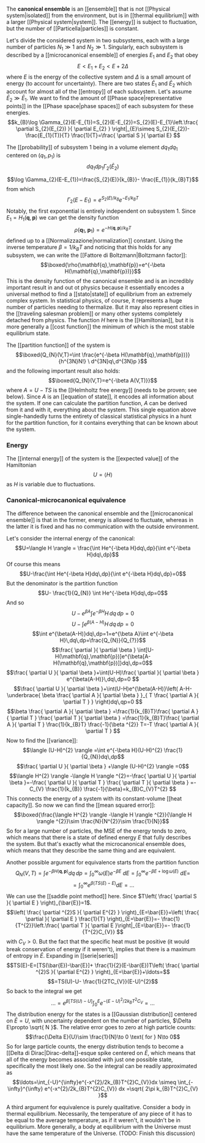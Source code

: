 The **canonical ensemble** is an [[ensemble]] that is not [[Physical system|isolated]] from the environment, but is in [[thermal equilibrium]] with a larger [[Physical system|system]]. The [[energy]] is subject to fluctuation, but the number of [[Particella|particles]] is constant.

Let's divide the considered system in two subsystems, each with a large number of particles $N_{1}\gg 1$ and $N_{2}\gg 1$. Singularly, each subsystem is described by a [[microcanonical ensemble]] of energies $E_{1}$ and $E_{2}$ that obey
$$E<E_{1}+E_{2}<E+2\Delta$$
where $E$ is the energy of the collective system and $\Delta$ is a small amount of energy (to account for uncertainty). There are two states $\bar{E}_{1}$ and $\bar{E}_{2}$ which account for almost all of the [[entropy]] of each subsystem. Let's assume $\bar{E}_{2}\gg \bar{E}_{1}$. We want to find the amount of [[Phase space|representative points]] in the [[Phase space|phase spaces]] of each subsystem for these energies.
$$k_{B}\log \Gamma_{2}(E-E_{1})=S_{2}(E-E_{2})=S_{2}(E)-E_{1}\left.\frac{ \partial S_{2}(E_{2}) }{ \partial E_{2} } \right|_{E}\simeq S_{2}(E_{2})- \frac{E_{1}(T)}{T} \frac{1}{T}=\frac{ \partial S }{ \partial E} $$

The [[probability]] of subsystem 1 being in a volume element $dq_{1}dq_{1}$ centered on $(q_{1},p_{1})$ is
$$dq_{1}dp_{1}\Gamma_{2}(\bar{E}_{2})$$


$$\log \Gamma_{2}(E-E_{1})=\frac{S_{2}(E)}{k_{B}}- \frac{E_{1}}{k_{B}T}$$
from which
$$\Gamma_{2}(E-E_{1})=e^{S_{2}(E)/k_{B}}e^{-E_{1}/k_{B}T}$$
Notably, the first exponential is entirely independent on subsystem 1. Since $E_{1}=H_{1}(\mathbf{q},\mathbf{p})$ we can get the density function
$$\rho(\mathbf{q}_{1},\mathbf{p}_{1})=e^{-H(\mathbf{q},\mathbf{p})/k_{B}T}$$
defined up to a [[Normalizzazione|normalization]] constant. Using the inverse temperature $\beta=1/k_{B}T$ and noticing that this holds for any subsystem, we can write the [[Fattore di Boltzmann|Boltzmann factor]]:
$$\boxed{\rho(\mathbf{q},\mathbf{p})=e^{-\beta H(\mathbf{q},\mathbf{p})}}$$
This is the density function of the canonical ensemble and is an incredibly important result in and out ot physics because it essentially encodes a universal method to find a [[stato|state]] of equilibrium from an extremely complex system. In statistical physics, of course, it represents a huge number of particles needing to thermalize. But it may also represent cities in the [[traveling salesman problem]] or many other systems completely detached from physics. The function $H$ here is the [[Hamiltonian]], but it is more generally a [[cost function]] the minimum of which is the most stable equilibrium state.

The [[partition function]] of the system is
$$\boxed{Q_{N}(V,T)=\int \frac{e^{-\beta H(\mathbf{q},\mathbf{p})}}{h^{3N}N!} \ d^{3N}q\,d^{3N}p }$$
and the following important result also holds:
$$\boxed{Q_{N}(V,T)=e^{-\beta A(V,T)}}$$
where $A=U-TS$ is the [[Helmholtz free energy]] (needs to be proven; see below). Since $A$ is an [[equation of state]], it encodes all information about the system. If one can calculate the partition function, $A$ can be derived from it and with it, everything about the system. This single equation above single-handedly turns the entirety of classical statistical physics in a hunt for the partition function, for it contains everything that can be known about the system.
### Energy
The [[internal energy]] of the system is the [[expected value]] of the Hamiltonian
$$U=\langle H \rangle $$
as $H$ is variable due to fluctuations.
### Canonical-microcanonical equivalence
The difference between the canonical ensemble and the [[microcanonical ensemble]] is that in the former, energy is allowed to fluctuate, whereas in the latter it is fixed and has no communication with the outside environment.

Let's consider the internal energy of the canonical:
$$U=\langle H \rangle = \frac{\int He^{-\beta H}dq\,dp}{\int e^{-\beta H}dq\,dp}$$
Of course this means
$$U-\frac{\int He^{-\beta H}dq\,dp}{\int e^{-\beta H}dq\,dp}=0$$
But the denominator is the partition function
$$U- \frac{1}{Q_{N}} \int He^{-\beta H}dq\,dp=0$$
And so
$$U-e^{\beta A}\int e^{- \beta H}H\,dq\,dp=0$$
$$U-\int e^{\beta(A-H)}H\,dq\,dp=0$$
$$\int e^{\beta(A-H)}dq\,dp=1=e^{\beta A}\int e^{-\beta H}\,dq\,dp=\frac{Q_{N}}{Q_{?}}$$
$$\frac{ \partial  }{ \partial \beta } \int[U-H(\mathbf{q},\mathbf{p})]e^{\beta[A-H(\mathbf{q},\mathbf{p})]}dq\,dp=0$$
$$\frac{ \partial U }{ \partial \beta }+\int(U-H)\frac{ \partial  }{ \partial \beta } e^{\beta(A-H)}\,dq\,dp=0 $$
$$\frac{ \partial U }{ \partial \beta }+\int(U-H)e^{\beta(A-H)}\left( A-H-\underbrace{ \beta \frac{ \partial A }{ \partial \beta } }_{ T \frac{ \partial A }{ \partial T }  }  \right)dq\,qp=0 $$
$$\beta \frac{ \partial A }{ \partial \beta } =\frac{1}{k_{B}T}\frac{ \partial A }{ \partial T } \frac{ \partial T }{ \partial \beta } =\frac{1}{k_{B}T}\frac{ \partial A }{ \partial T } \frac{1}{k_{B}T} \frac{-1}{\beta ^{2}} T=-T \frac{ \partial A }{ \partial T } $$
Now to find the [[variance]]:
$$\langle (U-H)^{2} \rangle =\int e^{-\beta H}(U-H)^{2} \frac{1}{Q_{N}}dq\,dp$$
$$\frac{ \partial U }{ \partial \beta } +\langle (U-H)^{2} \rangle =0$$
$$\langle H^{2} \rangle -\langle H \rangle ^{2}=-\frac{ \partial U }{ \partial \beta }=-\frac{ \partial U }{ \partial T } \frac{ \partial T }{ \partial \beta } =-C_{V} \frac{1}{k_{B}} \frac{-1}{\beta}=k_{B}C_{V}T^{2} $$
This connects the energy of a system with its constant-volume [[heat capacity]]. So now we can find the [[mean squared error]]:
$$\boxed{\frac{\langle H^{2} \rangle -\langle H \rangle ^{2}}{\langle H \rangle ^{2}}\sim \frac{N}{N^{2}}\sim \frac{1}{N}}$$
So for a large number of particles, the MSE of the energy tends to zero, which means that there is a state of defined energy $E$ that fully describes the system. But that's exactly what the microcanonical ensemble does, which means that they describe the same thing and are equivalent.

Another possible argument for equivalence starts from the partition function
$$Q_{N}(V,T)=\int e^{-\beta H(\mathbf{q},\mathbf{p})}dq\,dp=\int_{0}^{\infty} \omega(E)e^{-\beta E} \ dE=\int _{0}^{\infty}e^{-\beta E+\log \omega(E)} \ dE  =$$
$$=\int_{0}^{\infty} e^{\beta(TS(E)-E)}dE=\ldots$$
We can use the [[saddle point method]] here. Since $T\left( \frac{ \partial S }{ \partial E } \right)_{\bar{E}}=1$.
$$\left( \frac{ \partial ^{2}S }{ \partial E^{2} }  \right)_{E=\bar{E}}=\left( \frac{ \partial  }{ \partial E } \frac{1}{T} \right)_{E=\bar{E}}=- \frac{1}{T^{2}}\left.\frac{ \partial T }{ \partial E }\right|_{E=\bar{E}}=- \frac{1}{T^{2}C_{V}} $$
with $C_{V}>0$. But the fact that the specific heat must be positive (it would break conservation of energy if it weren't), implies that there is a maximum of entropy in $\bar{E}$. Expanding in [[serie|series]]
$$TS(E)-E=[TS(\bar{E})-\bar{E}]+ \frac{1}{2}(E-\bar{E})T\left( \frac{ \partial ^{2}S }{ \partial E^{2} }  \right)_{E=\bar{E}}+\ldots=$$
$$=TS(U)-U- \frac{1}{2TC_{V}}(E-U)^{2}$$
So back to the integral we get
$$\ldots=e^{\beta[TS(U)-U]}\int_{0}^{E}e^{-(E-U)^{2}/2k_{B}T^{2}C_{V}}=\ldots$$
The distribution energy for the states is a [[Gaussian distribution]] centered on $\bar{E}=U$, with uncertainty dependent on the number of particles, $\Delta E\propto \sqrt{ N }$. The relative error goes to zero at high particle counts:
$$\frac{\Delta E}{U}\sim \frac{1}{N}\to 0 \text{ for } N\to 0$$
So for large particle counts, the energy distribution tends to become a [[Delta di Dirac|Dirac-delta]]-esque spike centered on $\bar{E}$, which means that all of the energy becomes associated with just one possible state, specifically the most likely one. So the integral can be readily approximated as
$$\ldots=\int_{-U}^{\infty}e^{-x^{2}/2k_{B}T^{2}C_{V}}dx \simeq \int_{-\infty}^{\infty} e^{-x^{2}/2k_{B}T^{2}C_{V}} dx =\sqrt{ 2\pi k_{B}T^{2}C_{V} }$$

A third argument for equivalence is purely qualitative. Consider a body in thermal equilibrium. Necessarily, the temperature of any piece of it has to be equal to the average temperature, as if it weren't, it wouldn't be in equilibrium. More generally, a body at equilibrium with the Universe must have the same temperature of the Universe. (TODO: Finish this discussion)